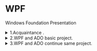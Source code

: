 # WPF
 Windows Foundation Presentation


<details><summary> 1.Acquaintance .  </summary><p>

---

[WPF all markup types basics example](CW/lesson_01/WpfApp1 "CW\lesson_01\WpfApp1")   

---

</p></details>

<details><summary> 2.WPF and ADO basic project. </summary><p>

---

[INotifyPropertyChanged Metanit Guide](https://metanit.com/sharp/wpf/11.2.php "https://metanit.com/sharp/wpf/11.2.php")   

[WPF and ADO.Net(Models) example](CW/lesson_02/DeanOffice "CW\lesson_02\DeanOffice")   

[WPF Calculator example](HW/lesson_02/Calculator "HW\lesson_02\Calculator")   

---

</p></details>

<details><summary> 3.WPF and ADO continue same project. </summary><p>

---

[WPF and ADO.Net(Models) example](CW/lesson_02/DeanOffice "CW\lesson_02\DeanOffice")   

---

</p></details>

